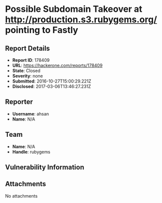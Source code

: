 # Possible Subdomain Takeover at http://production.s3.rubygems.org/ pointing to Fastly 

## Report Details
- **Report ID**: 178409
- **URL**: https://hackerone.com/reports/178409
- **State**: Closed
- **Severity**: none
- **Submitted**: 2016-10-27T15:00:29.221Z
- **Disclosed**: 2017-03-06T13:46:27.231Z

## Reporter
- **Username**: ahsan
- **Name**: N/A

## Team
- **Name**: N/A
- **Handle**: rubygems

## Vulnerability Information


## Attachments
No attachments
